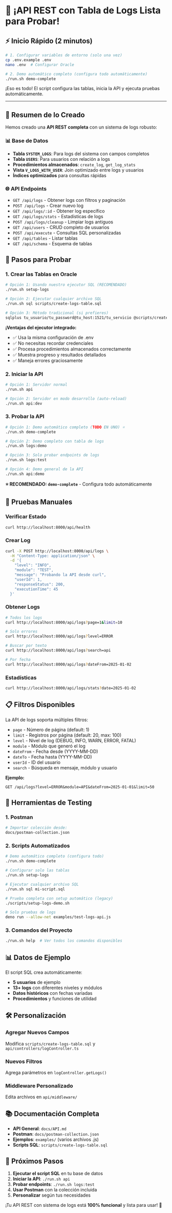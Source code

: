 # 🎉 ¡API REST con Tabla de Logs Lista para Probar!

## ⚡ Inicio Rápido (2 minutos)

```bash
# 1. Configurar variables de entorno (solo una vez)
cp .env.example .env
nano .env  # Configurar Oracle

# 2. Demo automático completo (configura todo automáticamente)
./run.sh demo-complete
```

¡Eso es todo! El script configura las tablas, inicia la API y ejecuta pruebas automáticamente.

---

## 🚀 Resumen de lo Creado

Hemos creado una **API REST completa** con un sistema de logs robusto:

### 📊 Base de Datos
- **Tabla `SYSTEM_LOGS`**: Para logs del sistema con campos completos
- **Tabla `USERS`**: Para usuarios con relación a logs
- **Procedimientos almacenados**: `create_log`, `get_log_stats`
- **Vista `V_LOGS_WITH_USER`**: Join optimizado entre logs y usuarios
- **Índices optimizados** para consultas rápidas

### 🌐 API Endpoints
- `GET /api/logs` - Obtener logs con filtros y paginación
- `POST /api/logs` - Crear nuevo log
- `GET /api/logs/:id` - Obtener log específico
- `GET /api/logs/stats` - Estadísticas de logs
- `POST /api/logs/cleanup` - Limpiar logs antiguos
- `GET /api/users` - CRUD completo de usuarios
- `POST /api/execute` - Consultas SQL personalizadas
- `GET /api/tables` - Listar tablas
- `GET /api/schema` - Esquema de tablas

## 🔧 Pasos para Probar

### 1. Crear las Tablas en Oracle
```bash
# Opción 1: Usando nuestro ejecutor SQL (RECOMENDADO)
./run.sh setup-logs

# Opción 2: Ejecutar cualquier archivo SQL
./run.sh sql scripts/create-logs-table.sql

# Opción 3: Método tradicional (si prefieres)
sqlplus tu_usuario/tu_password@tu_host:1521/tu_servicio @scripts/create-logs-table.sql
```

**¡Ventajas del ejecutor integrado:**
- ✅ Usa la misma configuración de .env
- ✅ No necesitas recordar credenciales
- ✅ Procesa procedimientos almacenados correctamente
- ✅ Muestra progreso y resultados detallados
- ✅ Maneja errores graciosamente

### 2. Iniciar la API
```bash
# Opción 1: Servidor normal
./run.sh api

# Opción 2: Servidor en modo desarrollo (auto-reload)
./run.sh api:dev
```

### 3. Probar la API
```bash
# Opción 1: Demo automático completo (TODO EN UNO) ⭐
./run.sh demo-complete

# Opción 2: Demo completo con tabla de logs
./run.sh logs:demo

# Opción 3: Solo probar endpoints de logs
./run.sh logs:test

# Opción 4: Demo general de la API
./run.sh api:demo
```

**⭐ RECOMENDADO: `demo-complete`** - Configura todo automáticamente

## 🧪 Pruebas Manuales

### Verificar Estado
```bash
curl http://localhost:8000/api/health
```

### Crear Log
```bash
curl -X POST http://localhost:8000/api/logs \
  -H "Content-Type: application/json" \
  -d '{
    "level": "INFO",
    "module": "TEST",
    "message": "Probando la API desde curl",
    "userId": 1,
    "responseStatus": 200,
    "executionTime": 45
  }'
```

### Obtener Logs
```bash
# Todos los logs
curl http://localhost:8000/api/logs?page=1&limit=10

# Solo errores
curl http://localhost:8000/api/logs?level=ERROR

# Buscar por texto
curl http://localhost:8000/api/logs?search=api

# Por fecha
curl http://localhost:8000/api/logs?dateFrom=2025-01-02
```

### Estadísticas
```bash
curl http://localhost:8000/api/logs/stats?date=2025-01-02
```

## 📋 Filtros Disponibles

La API de logs soporta múltiples filtros:

- `page` - Número de página (default: 1)
- `limit` - Registros por página (default: 20, max: 100)
- `level` - Nivel de log (DEBUG, INFO, WARN, ERROR, FATAL)
- `module` - Módulo que generó el log
- `dateFrom` - Fecha desde (YYYY-MM-DD)
- `dateTo` - Fecha hasta (YYYY-MM-DD)
- `userId` - ID del usuario
- `search` - Búsqueda en mensaje, módulo y usuario

**Ejemplo:**
```
GET /api/logs?level=ERROR&module=API&dateFrom=2025-01-01&limit=50
```

## 🔧 Herramientas de Testing

### 1. Postman
```bash
# Importar colección desde:
docs/postman-collection.json
```

### 2. Scripts Automatizados
```bash
# Demo automático completo (configura todo)
./run.sh demo-complete

# Configurar solo las tablas
./run.sh setup-logs

# Ejecutar cualquier archivo SQL
./run.sh sql mi-script.sql

# Prueba completa con setup automático (legacy)
./scripts/setup-logs-demo.sh

# Solo pruebas de logs
deno run --allow-net examples/test-logs-api.js
```

### 3. Comandos del Proyecto
```bash
./run.sh help  # Ver todos los comandos disponibles
```

## 📊 Datos de Ejemplo

El script SQL crea automáticamente:
- **5 usuarios** de ejemplo
- **13+ logs** con diferentes niveles y módulos  
- **Datos históricos** con fechas variadas
- **Procedimientos** y funciones de utilidad

## 🛠️ Personalización

### Agregar Nuevos Campos
Modifica `scripts/create-logs-table.sql` y `api/controllers/logController.ts`

### Nuevos Filtros
Agrega parámetros en `logController.getLogs()`

### Middleware Personalizado
Edita archivos en `api/middleware/`

## 📚 Documentación Completa

- **API General**: `docs/API.md`  
- **Postman**: `docs/postman-collection.json`
- **Ejemplos**: `examples/` (varios archivos .js)
- **Scripts SQL**: `scripts/create-logs-table.sql`

## 🎯 Próximos Pasos

1. **Ejecutar el script SQL** en tu base de datos
2. **Iniciar la API**: `./run.sh api`
3. **Probar endpoints**: `./run.sh logs:test`
4. **Usar Postman** con la colección incluida
5. **Personalizar** según tus necesidades

¡Tu API REST con sistema de logs está **100% funcional** y lista para usar! 🚀
